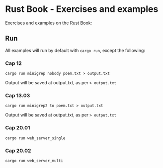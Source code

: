 # Rust Book - Exercises and examples

Exercises and examples on the [Rust Book](https://doc.rust-lang.org/book):

## Run

All examples will run by default with `cargo run`, except the following:

### Cap 12

    cargo run minigrep nobody poem.txt > output.txt

Output will be saved at output.txt, as per `> output.txt`

### Cap 13.03

    cargo run minigrep2 to poem.txt > output.txt

Output will be saved at output.txt, as per `> output.txt`

### Cap 20.01

    cargo run web_server_single

### Cap 20.02

    cargo run web_server_multi
